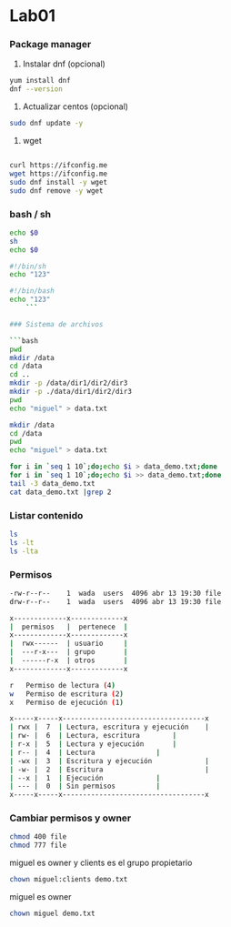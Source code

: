 # Lab01

### Package manager
1. Instalar dnf (opcional)
```bash
yum install dnf
dnf --version
```

1. Actualizar centos (opcional)
```bash
sudo dnf update -y
```

1. wget
```bash

curl https://ifconfig.me
wget https://ifconfig.me
sudo dnf install -y wget
sudo dnf remove -y wget
```



### bash / sh

```bash
echo $0
sh
echo $0
```


```bash
#!/bin/sh
echo "123"
```
```bash
#!/bin/bash
echo "123"
    ```

### Sistema de archivos

```bash
pwd
mkdir /data
cd /data
cd ..
mkdir -p /data/dir1/dir2/dir3
mkdir -p ./data/dir1/dir2/dir3
pwd
echo "miguel" > data.txt
```

```bash
mkdir /data
cd /data
pwd
echo "miguel" > data.txt
```

```bash
for i in `seq 1 10`;do;echo $i > data_demo.txt;done
for i in `seq 1 10`;do;echo $i >> data_demo.txt;done
tail -3 data_demo.txt
cat data_demo.txt |grep 2
```

### Listar contenido
```bash
ls
ls -lt
ls -lta
```

### Permisos

```bash
-rw-r--r--    1  wada  users  4096 abr 13 19:30 file
drw-r--r--    1  wada  users  4096 abr 13 19:30 file
```

```bash
x-------------x-------------x
|  permisos   |  pertenece  |
x-------------x-------------x
|  rwx------  | usuario     |
|  ---r-x---  | grupo       |
|  ------r-x  | otros       |
x-------------x-------------x
```

```bash
r	Permiso de lectura (4)
w	Permiso de escritura (2)
x	Permiso de ejecución (1)
```

```bash
x-----x-----x-----------------------------------x
| rwx |  7  | Lectura, escritura y ejecución    |
| rw- |  6  | Lectura, escritura        |
| r-x |  5  | Lectura y ejecución       |
| r-- |  4  | Lectura               |
| -wx |  3  | Escritura y ejecución             |
| -w- |  2  | Escritura                         |
| --x |  1  | Ejecución             |
| --- |  0  | Sin permisos          |
x-----x-----x-----------------------------------x
```

### Cambiar permisos y owner
```bash
chmod 400 file
chmod 777 file
```

miguel es owner y clients es el grupo propietario

```bash
chown miguel:clients demo.txt
```

miguel es owner
```bash
chown miguel demo.txt
```
